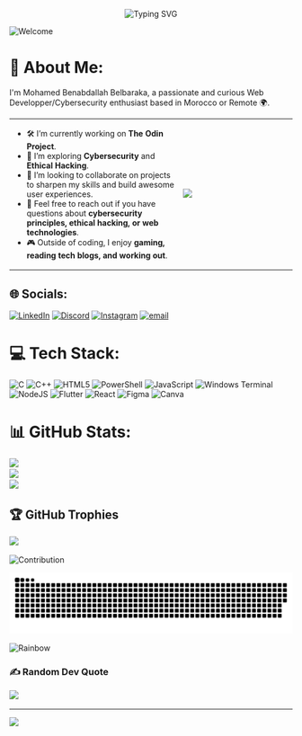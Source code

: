 <p align="center">
  <img src="https://readme-typing-svg.herokuapp.com?font=Fira+Code&size=30&pause=1000&center=true&vCenter=true&width=600&lines=👋+Hi%2C+welcome+to+SimoG's+Github!;🚀+Exploring+code%2C+creating+magic🧙;💡+Always+learning+something+new!" alt="Typing SVG" />
</p>


![Welcome](https://user-images.githubusercontent.com/74038190/225813708-98b745f2-7d22-48cf-9150-083f1b00d6c9.gif)

# 💫 About Me:
I'm Mohamed Benabdallah Belbaraka, a passionate and curious Web Developper/Cybersecurity enthusiast based in Morocco or Remote 🌍.

<table>
  <tr>
    <td width="60%">
      <ul>
        <li>🛠️ I’m currently working on <strong>The Odin Project</strong>.</li>
        <li>🌱 I’m exploring <strong>Cybersecurity</strong> and <strong>Ethical Hacking</strong>.</li>
        <li>🤝 I’m looking to collaborate on projects to sharpen my skills and build awesome user experiences.</li>
        <li>💬 Feel free to reach out if you have questions about <strong>cybersecurity principles, ethical hacking, or web technologies</strong>.</li>
        <li>🎮 Outside of coding, I enjoy <strong>gaming, reading tech blogs, and working out</strong>.</li>
      </ul>
    </td>
    <td>
      <img src="https://camo.githubusercontent.com/d86c8133d9c453427eca06cdc4f7bd875bfcc69c7a2aa32c3d8dad5edd18c4e1/68747470733a2f2f692e70696e696d672e636f6d2f6f726967696e616c732f65372f39312f36312f65373931363131373138323135613063666330616239366537316431646333662e676966" width="300"/>
    </td>
  </tr>
</table>



## 🌐 Socials:
[![LinkedIn](https://img.shields.io/badge/LinkedIn-%230077B5.svg?logo=linkedin&logoColor=white)](https://linkedin.com/in/mohamed-benabdallah-belbaraka-a47152294)
[![Discord](https://img.shields.io/badge/Discord-%237289DA.svg?logo=discord&logoColor=white)](https://discord.gg/@siimog) 
[![Instagram](https://img.shields.io/badge/Instagram-%23E4405F.svg?logo=Instagram&logoColor=white)](https://instagram.com/_simog_)
[![email](https://img.shields.io/badge/Email-D14836?logo=gmail&logoColor=white)](mailto:mohamadbenabdallahbelbaraka@gmail.com)

# 💻 Tech Stack:
![C](https://img.shields.io/badge/c-%2300599C.svg?style=for-the-badge&logo=c&logoColor=white) ![C++](https://img.shields.io/badge/c++-%2300599C.svg?style=for-the-badge&logo=c%2B%2B&logoColor=white) ![HTML5](https://img.shields.io/badge/html5-%23E34F26.svg?style=for-the-badge&logo=html5&logoColor=white) ![PowerShell](https://img.shields.io/badge/PowerShell-%235391FE.svg?style=for-the-badge&logo=powershell&logoColor=white) ![JavaScript](https://img.shields.io/badge/javascript-%23323330.svg?style=for-the-badge&logo=javascript&logoColor=%23F7DF1E) ![Windows Terminal](https://img.shields.io/badge/Windows%20Terminal-%234D4D4D.svg?style=for-the-badge&logo=windows-terminal&logoColor=white) ![NodeJS](https://img.shields.io/badge/node.js-6DA55F?style=for-the-badge&logo=node.js&logoColor=white) ![Flutter](https://img.shields.io/badge/Flutter-%2302569B.svg?style=for-the-badge&logo=Flutter&logoColor=white) ![React](https://img.shields.io/badge/react-%2320232a.svg?style=for-the-badge&logo=react&logoColor=%2361DAFB) ![Figma](https://img.shields.io/badge/figma-%23F24E1E.svg?style=for-the-badge&logo=figma&logoColor=white) ![Canva](https://img.shields.io/badge/Canva-%2300C4CC.svg?style=for-the-badge&logo=Canva&logoColor=white)
# 📊 GitHub Stats:
![](https://github-readme-stats.vercel.app/api?username=SimoG3&theme=dark&hide_border=false&include_all_commits=false&count_private=false)<br/>
![](https://nirzak-streak-stats.vercel.app/?user=SimoG3&theme=dark&hide_border=false)<br/>
![](https://github-readme-stats.vercel.app/api/top-langs/?username=SimoG3&theme=dark&hide_border=false&include_all_commits=false&count_private=false&layout=compact)

## 🏆 GitHub Trophies
![](https://github-profile-trophy.vercel.app/?username=SimoG3&theme=radical&no-frame=false&no-bg=true&margin-w=4)

![Contribution](https://camo.githubusercontent.com/eb44e3df8612d41a65ad5806bc8615a85e092f0403cef0477e8f47955ab12578/68747470733a2f2f692e696d6775722e636f6d2f78314b627543712e676966)

<picture>
  <source media="(prefers-color-scheme: dark)" srcset="https://raw.githubusercontent.com/SimoG3/SimoG3/output/github-snake-dark.svg" />
  <source media="(prefers-color-scheme: light)" srcset="https://raw.githubusercontent.com/SimoG3/SimoG3/output/github-snake.svg" />
  <img alt="github-snake" src="https://raw.githubusercontent.com/SimoG3/SimoG3/output/github-snake.svg" />
</picture>

![Rainbow](https://camo.githubusercontent.com/525201e24fcf0d7d87f167b8f972bf33242f0588d8bb426b7df5e2911bcc609a/68747470733a2f2f7777772e616e696d61746564696d616765732e6f72672f646174612f6d656469612f3536322f616e696d617465642d6c696e652d696d6167652d303138342e676966)

### ✍️ Random Dev Quote
![](https://quotes-github-readme.vercel.app/api?type=horizontal&theme=radical)

---
[![](https://visitcount.itsvg.in/api?id=SimoG3&icon=0&color=0)](https://visitcount.itsvg.in)

<!-- Proudly created with GPRM ( https://gprm.itsvg.in ) -->
<!-- Inspired by @The-Abhishek-Singh -->


